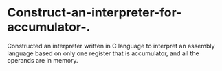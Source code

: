 # Construct-an-interpreter-for-accumulator-.
Constructed an interpreter written in C language to interpret an assembly language based on only one register that is accumulator, and all the operands are in memory.
